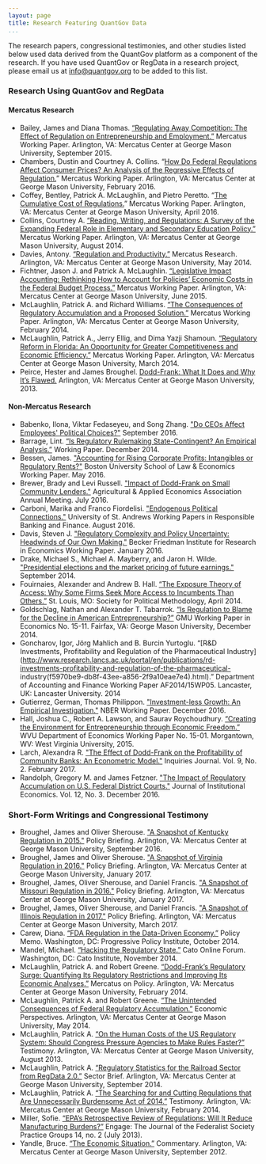 ```yaml
---
layout: page
title: Research Featuring QuantGov Data
...
```


The research papers, congressional testimonies, and other studies listed below used data derived from the QuantGov platform as a
component of the research. If you have used QuantGov or RegData in a research project, please email us at <info@quantgov.org> to be added to this list.

### Research Using QuantGov and RegData

#### Mercatus Research
-   Bailey, James and Diana Thomas. [“Regulating Away Competition: The
    Effect of Regulation on Entrepreneurship and
    Employment.”](http://mercatus.org/publication/regulating-away-competition-effect-regulation-entrepreneurship-and-employment)
    Mercatus Working Paper. Arlington, VA: Mercatus Center at George
    Mason University, September 2015.
-   Chambers, Dustin and Courtney A. Collins. “[How Do Federal
    Regulations Affect Consumer Prices? An Analysis of the Regressive
    Effects
    of Regulation.](http://mercatus.org/sites/default/files/Chambers-How-Regs-Affect-Prices-v2.pdf)”
    Mercatus Working Paper. Arlington, VA: Mercatus Center at George
    Mason University, February 2016.
-   Coffey, Bentley, Patrick A. McLaughlin, and Pietro Peretto. “[The
    Cumulative Cost
    of Regulations.](http://mercatus.org/sites/default/files/Coffey-Cumulative-Cost-Regs-v3.pdf)”
    Mercatus Working Paper. Arlington, VA: Mercatus Center at George
    Mason University, April 2016.
-   Collins, Courtney A. [“Reading, Writing, and Regulations: A Survey
    of the Expanding Federal Role in Elementary and Secondary Education
    Policy.”](http://mercatus.org/publication/reading-writing-and-regulations-survey-expanding-federal-role-elementary-and-secondary)
    Mercatus Working Paper. Arlington, VA: Mercatus Center at George
    Mason University, August 2014.
-   Davies, Antony. [“Regulation and
    Productivity.”](http://mercatus.org/publication/regulation-and-productivity)
    Mercatus Research. Arlington, VA: Mercatus Center at George Mason
    University, May 2014.
-   Fichtner, Jason J. and Patrick A. McLaughlin. [“Legislative Impact
    Accounting: Rethinking How to Account for Policies’ Economic Costs
    in the Federal Budget
    Process.”](http://mercatus.org/publication/legislative-impact-accounting-rethinking-how-account-policies-economic-costs-federal)
    Mercatus Working Paper. Arlington, VA: Mercatus Center at George
    Mason University, June 2015.
-   McLaughlin, Patrick A. and Richard Williams. [“The Consequences of
    Regulatory Accumulation and a Proposed
    Solution.”](http://mercatus.org/publication/consequences-regulatory-accumulation-and-proposed-solution)
    Mercatus Working Paper. Arlington, VA: Mercatus Center at George
    Mason University, February 2014.
-   McLaughlin, Patrick A., Jerry Ellig, and Dima Yazji Shamoun.
    [“Regulatory Reform in Florida: An Opportunity for Greater
    Competitiveness and Economic
    Efficiency.”](http://mercatus.org/publication/regulatory-reform-florida-opportunity-greater-competitiveness-and-economic-efficiency)
    Mercatus Working Paper. Arlington, VA: Mercatus Center at George
    Mason University, March 2014.
-   Peirce, Hester and James Broughel. [Dodd-Frank: What It Does and Why
    It’s Flawed.]() Arlington, VA: Mercatus Center at George Mason
    University, 2013.

#### Non-Mercatus Research
-   Babenko, Ilona, Viktar Fedaseyeu, and Song Zhang. ["Do CEOs Affect
    Employees' Political Choices?"](https://ssrn.com/abstract=2814976)
    September 2016.
-   Barrage, Lint. [“Is Regulatory Rulemaking State-Contingent? An
    Empirical Analysis.”](http://lintbarrage.com/research)
    Working Paper. December 2014.
-   Bessen, James. ["Accounting for Rising Corporate Profits: 
    Intangibles or Regulatory Rents?"](http://www.bu.edu/law/files/2016/05/Accounting-for-Rising-Corporate-Profits.pdf)
    Boston University School of Law & Economics Working Paper. May 2016.
-   Brewer, Brady and Levi Russell. ["Impact of Dodd-Frank on Small Community
    Lenders."](http://ageconsearch.umn.edu/bitstream/235986/2/Dodd%20Frank%20Lender%20Paper.pdf)
    Agricultural & Applied Economics Association Annual Meeting. July 2016.
-   Carboni, Marika and Franco Fiordelisi. ["Endogenous Political
    Connections."](http://www.st-andrews.ac.uk/business/rbf/workingpapers/RBF17_003.pdf)
    University of St. Andrews Working Papers in Responsible Banking and Finance. August 2016.
-   Davis, Steven J. ["Regulatory Complexity and Policy Uncertainty:
    Headwinds of Our Own Making."](https://papers.ssrn.com/sol3/papers2.cfm?abstract_id=2723980)
    Becker Friedman Institute for Research in Economics Working Paper. January 2016.
-   Drake, Michael S., Michael A. Mayberry, and Jaron H. Wilde. ["Presidential elections
    and the market pricing of future earnings."](https://ssrn.com/abstract=2511461)
    September 2014.
-   Fouirnaies, Alexander and Andrew B. Hall. [“The Exposure Theory of
    Access: Why Some Firms Seek More Access to Incumbents Than
    Others.”](http://polmeth.wustl.edu/media/Paper/FouirnaiesHallRegulation.pdf) St.
    Louis, MO: Society for Political Methodology, April 2014.
-   Goldschlag, Nathan and Alexander T. Tabarrok. [“Is Regulation to
    Blame for the Decline in American
    Entrepreneurship?”](http://papers.ssrn.com/sol3/papers.cfm?abstract_id=2559803)
    GMU Working Paper in Economics No. 15-11. Fairfax, VA: George Mason
    University, December 2014.
-   Goncharov, Igor, Jörg Mahlich and B. Burcin Yurtoglu. “[R&D
    Investments, Profitability and Regulation of the Pharmaceutical
    Industry](http://www.research.lancs.ac.uk/portal/en/publications/rd-investments-profitability-and-regulation-of-the-pharmaceutical-     industry(f5970be9-db8f-43ee-a856-2f9a10eae7e4).html).”
    Department of Accounting and Finance Working Paper AF2014/15WP05.
    Lancaster, UK: Lancaster University. 2014
-   Gutierrez, German, Thomas Philippon. ["Investment-less Growth:
    An Empirical Investigation."](http://www.nber.org/papers/w22897)
    NBER Working Paper. December 2016.
-   Hall, Joshua C., Robert A. Lawson, and Saurav Roychoudhury.
    [“Creating the Environment for Entrepreneurship through Economic
    Freedom.”](http://www.be.wvu.edu/phd_economics/pdf/15-01.pdf) WVU
    Department of Economics Working Paper No. 15-01. Morgantown, WV:
    West Virginia University, 2015.
-   Larch, Alexandra R. ["The Effect of Dodd-Frank on the Profitability of Community Banks:
    An Econometric Model."](http://www.inquiriesjournal.com/a?id=1526)
    Inquiries Journal. Vol. 9, No. 2. February 2017.
-   Randolph, Gregory M. and James Fetzner. ["The Impact of Regulatory Accumulation
    on U.S. Federal District Courts."](https://doi.org/10.1017/S1744137416000126)
    Journal of Institutional Economics. Vol. 12, No. 3. December 2016.



### Short-Form Writings and Congressional Testimony

-   Broughel, James and Oliver Sherouse. ["A Snapshot of Kentucky Regulation in
    2015."](https://www.mercatus.org/publication/kentucky-regulation-2015) Policy Briefing.
    Arlington, VA: Mercatus Center at George Mason University, September 2016.
-   Broughel, James and Oliver Sherouse. ["A Snapshot of Virginia Regulation in
    2016."](https://www.mercatus.org/publications/snapshot-virginia-regulation-2016) Policy Briefing.
    Arlington, VA: Mercatus Center at George Mason University, January 2017.
-   Broughel, James, Oliver Sherouse, and Daniel Francis. ["A Snapshot of Missouri Regulation in
    2016."](https://www.mercatus.org/publications/snapshot-missouri-regulation-2016) Policy Briefing.
    Arlington, VA: Mercatus Center at George Mason University, January 2017.
-   Broughel, James, Oliver Sherouse, and Daniel Francis. ["A Snapshot of Illinois Regulation in
    2017."](https://www.mercatus.org/publications/snapshot-illinois-regulation-2017) Policy Briefing.
    Arlington, VA: Mercatus Center at George Mason University, March 2017.
-   Carew, Diana. [“FDA Regulation in the Data-Driven
    Economy.”](http://www.progressivepolicy.org/wp-content/uploads/2014/10/2014.10-Carew_FDA-Regulation-in-the-Data-Driven-Economy.pdf)
    Policy Memo. Washington, DC: Progressive Policy Institute,
    October 2014.
-   Mandel, Michael. [“Hacking the Regulatory
    State.”](http://www.cato.org/publications/cato-online-forum/hacking-regulatory-state)
    Cato Online Forum. Washington, DC: Cato Institute, November 2014.
-   McLaughlin, Patrick A. and Robert Greene. [“Dodd-Frank’s Regulatory
    Surge: Quantifying Its Regulatory Restrictions and Improving Its
    Economic
    Analyses.”](http://mercatus.org/publication/dodd-frank-s-regulatory-surge-quantifying-its-regulatory-restrictions-and-improving-its)
    Mercatus on Policy. Arlington, VA: Mercatus Center at George Mason
    University, February 2014.
-   McLaughlin, Patrick A. and Robert Greene. [“The Unintended
    Consequences of Federal Regulatory
    Accumulation.”](http://mercatus.org/publication/unintended-consequences-federal-regulatory-accumulation)
    Economic Perspectives. Arlington, VA: Mercatus Center at George
    Mason University, May 2014.
-   McLaughlin, Patrick A. [“On the Human Costs of the US Regulatory
    System: Should Congress Pressure Agencies to Make Rules
    Faster?”](http://mercatus.org/publication/human-costs-us-regulatory-system-should-congress-pressure-agencies-make-rules-faster) Testimony.
    Arlington, VA: Mercatus Center at George Mason University,
    August 2013.
-   McLaughlin, Patrick A. [“Regulatory Statistics for the Railroad
    Sector from RegData
    2.0.”](http://mercatus.org/publication/regulatory-statistics-railroad-sector-regdata-20)
    Sector Brief. Arlington, VA: Mercatus Center at George Mason
    University, September 2014.
-   McLaughlin, Patrick A. [“The Searching for and Cutting Regulations
    that Are Unnecessarily Burdensome Act of
    2014.”](http://mercatus.org/publication/searching-and-cutting-regulations-are-unnecessarily-burdensome-act-2014) Testimony.
    Arlington, VA: Mercatus Center at George Mason University,
    February 2014.
-   Miller, Sofie. [“EPA’s Retrospective Review of Regulations: Will It
    Reduce Manufacturing
    Burdens?”](http://www.fed-soc.org/publications/detail/epas-retrospective-review-of-regulations-will-it-reduce-manufacturing-burdens)
    Engage: The Journal of the Federalist Society Practice Groups
    14, no. 2 (July 2013).
-   Yandle, Bruce. [“The Economic
    Situation.”](http://mercatus.org/publication/economic-situation-september-2012) Commentary.
    Arlington, VA: Mercatus Center at George Mason University,
    September 2012.
